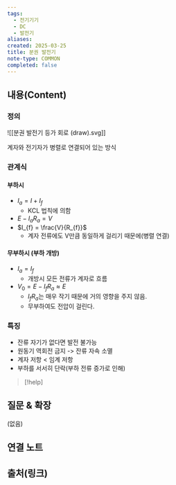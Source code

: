 ```yaml
---
tags:
  - 전기기기
  - DC
  - 발전기
aliases: 
created: 2025-03-25
title: 분권 발전기
note-type: COMMON
completed: false
---
```


## 내용(Content)

### 정의

![[분권 발전기 등가 회로 (draw).svg]]

계자와 전기자가 병렬로 연결되어 있는 방식

### 관계식

#### 부하시

- $I_{a} = I + I_{f}$
	- KCL 법칙에 의함
- $E - I_{a}R_{a} = V$
- $I_{f} = \frac{V}{R_{f}}$
	- 계자 전류에도 V만큼 동일하게 걸리기 때문에(병렬 연결)

#### 무부하시 (부하 개방)

- $I_{a} = I_{f}$
	- 개방시 모든 전류가 계자로 흐름
- $V_{0} = E - I_{f}R_{a} \approx E$
	- $I_{f}R_{a}$는 매우 작기 때문에 거의 영향을 주지 않음.
	- 무부하여도 전압이 걸린다.

### 특징

- 잔류 자기가 없다면 발전 불가능
- 원동기 역회전 금지 -> 잔류 자속 소멸
- 계자 저항 < 임계 저항
- 부하를 서서히 단락(부하 전류 증가로 인해)

>[!help]


## 질문 & 확장


(없음)

## 연결 노트

## 출처(링크)


